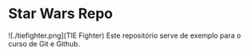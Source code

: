 # Star Wars Repo

![./tiefighter.png](TIE Fighter)
Este repositório serve de exemplo para o curso de Git e Github.

